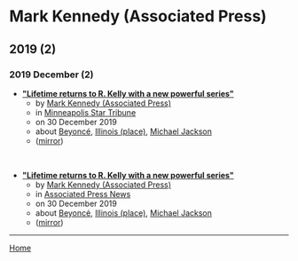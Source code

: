 # Mark Kennedy (Associated Press)

## 2019 (2)

### 2019 December (2)

 - [**"Lifetime returns to R. Kelly with a new powerful series"**](https://www.startribune.com/lifetime-returns-to-r-kelly-with-a-new-powerful-series/566568672/)
    - by [Mark Kennedy (Associated Press)](../../../authors/associated-press/mark-kennedy/index.md)
    - in [Minneapolis Star Tribune](../../../publications/k-o/minneapolis-star-tribune/index.md)
    - on 30 December 2019
    - about [Beyoncé](../../../topics/beyonc/index.md), [Illinois (place)](../../../topics/place/illinois/index.md), [Michael Jackson](../../../topics/michael-jackson/index.md)
    - ([mirror](https://web.archive.org/web/*/https://www.startribune.com/lifetime-returns-to-r-kelly-with-a-new-powerful-series/566568672/))

<br />

 - [**"Lifetime returns to R. Kelly with a new powerful series"**](https://apnews.com/76d4ff162e58196357641dbdbb5cbf07)
    - by [Mark Kennedy (Associated Press)](../../../authors/associated-press/mark-kennedy/index.md)
    - in [Associated Press News](../../../publications/a-e/associated-press-news/index.md)
    - on 30 December 2019
    - about [Beyoncé](../../../topics/beyonc/index.md), [Illinois (place)](../../../topics/place/illinois/index.md), [Michael Jackson](../../../topics/michael-jackson/index.md)
    - ([mirror](https://web.archive.org/web/*/https://apnews.com/76d4ff162e58196357641dbdbb5cbf07))

----

[Home](../index.md)

